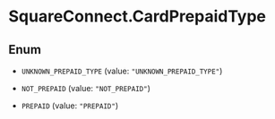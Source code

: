 # SquareConnect.CardPrepaidType

## Enum


* `UNKNOWN_PREPAID_TYPE` (value: `"UNKNOWN_PREPAID_TYPE"`)

* `NOT_PREPAID` (value: `"NOT_PREPAID"`)

* `PREPAID` (value: `"PREPAID"`)


